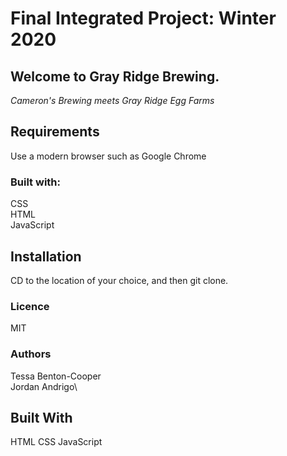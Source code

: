# Final Integrated Project: Winter 2020

## Welcome to Gray Ridge Brewing.

*Cameron's Brewing meets Gray Ridge Egg Farms*

## Requirements
Use a modern browser such as Google Chrome

### Built with:
CSS\
HTML\
JavaScript

## Installation
CD to the location of your choice, and then git clone.

### Licence
MIT

### Authors
Tessa Benton-Cooper\
Jordan Andrigo\

## Built With
HTML
CSS
JavaScript